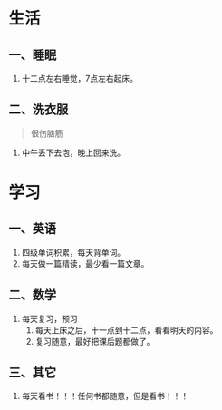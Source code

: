 # 生活
## 一、睡眠
1. 十二点左右睡觉，7点左右起床。
## 二、洗衣服
> 很伤脑筋

1. 中午丢下去泡，晚上回来洗。
# 学习
## 一、英语
1. 四级单词积累，每天背单词。
2. 每天做一篇精读，最少看一篇文章。
## 二、数学
1. 每天复习，预习
	1. 每天上床之后，十一点到十二点，看看明天的内容。
	2. 复习随意，最好把课后题都做了。
## 三、其它
1. 每天看书！！！任何书都随意，但是看书！！！